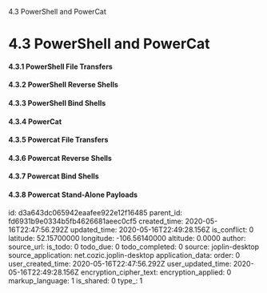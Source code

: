 4.3 PowerShell and PowerCat

# 4.3 PowerShell and PowerCat
#### 4.3.1 PowerShell File Transfers
#### 4.3.2 PowerShell Reverse Shells
#### 4.3.3 PowerShell Bind Shells
#### 4.3.4 PowerCat
#### 4.3.5 Powercat File Transfers
#### 4.3.6 Powercat Reverse Shells
#### 4.3.7 Powercat Bind Shells
#### 4.3.8 Powercat Stand-Alone Payloads

id: d3a643dc065942eaafee922e12f16485
parent_id: fd6931b9e0334b5fb4626681aeec0cf5
created_time: 2020-05-16T22:47:56.292Z
updated_time: 2020-05-16T22:49:28.156Z
is_conflict: 0
latitude: 52.15700000
longitude: -106.56140000
altitude: 0.0000
author: 
source_url: 
is_todo: 0
todo_due: 0
todo_completed: 0
source: joplin-desktop
source_application: net.cozic.joplin-desktop
application_data: 
order: 0
user_created_time: 2020-05-16T22:47:56.292Z
user_updated_time: 2020-05-16T22:49:28.156Z
encryption_cipher_text: 
encryption_applied: 0
markup_language: 1
is_shared: 0
type_: 1